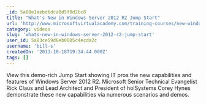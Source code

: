 ```yaml
---
_id: 5a88e1aebd6dca0d5f0d2bc8
title: "What's New in Windows Server 2012 R2 Jump Start"
url: 'http://www.microsoftvirtualacademy.com/training-courses/new-windows-server-2012-r2-jump-start?CR_CC=200229591#fbid=3i3gEl3SHIc'
category: videos
slug: 'whats-new-in-windows-server-2012-r2-jump-start'
user_id: 5a83ce59d6eb0005c4ecda2c
username: 'bill-s'
createdOn: '2013-10-18T19:34:44.000Z'
tags: []
---
```


View this demo-rich Jump Start showing IT pros the new capabilities and features of Windows Server 2012 R2. Microsoft Senior Technical Evangelist Rick Claus and Lead Architect and President of holSystems Corey Hynes demonstrate these new capabilities via numerous scenarios and demos.
